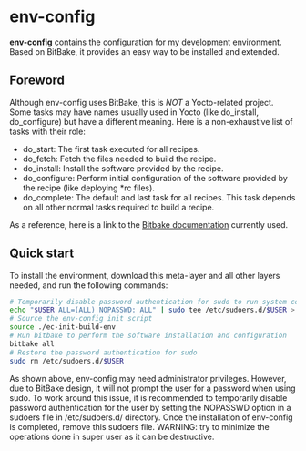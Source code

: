 # env-config

**env-config** contains the configuration for my development environment.
Based on BitBake, it provides an easy way to be installed and extended.

## Foreword

Although env-config uses BitBake, this is *NOT* a Yocto-related project.
Some tasks may have names usually used in Yocto (like do_install, do_configure) but have a different meaning.
Here is a non-exhaustive list of tasks with their role:
* do_start: The first task executed for all recipes.
* do_fetch: Fetch the files needed to build the recipe.
* do_install: Install the software provided by the recipe.
* do_configure: Perform initial configuration of the software provided by the recipe (like deploying *rc files).
* do_complete: The default and last task for all recipes. This task depends on all other normal tasks required to build a recipe.

As a reference, here is a link to the
[Bitbake documentation](https://docs.yoctoproject.org/bitbake/1.52/singleindex.html)
currently used.

## Quick start

To install the environment, download this meta-layer and all other layers needed, and run the following commands:
```bash
# Temporarily disable password authentication for sudo to run system commands from BitBake (like apt)
echo "$USER ALL=(ALL) NOPASSWD: ALL" | sudo tee /etc/sudoers.d/$USER > /dev/null && sudo chmod 0440 /etc/sudoers.d/$USER
# Source the env-config init script
source ./ec-init-build-env
# Run bitbake to perform the software installation and configuration
bitbake all
# Restore the password authentication for sudo
sudo rm /etc/sudoers.d/$USER
```

As shown above, env-config may need administrator privileges.
However, due to BitBake design, it will not prompt the user for a password when using sudo.
To work around this issue, it is recommended to temporarily disable password authentication
for the user by setting the NOPASSWD option in a sudoers file in /etc/sudoers.d/ directory.
Once the installation of env-config is completed, remove this sudoers file.
WARNING: try to minimize the operations done in super user as it can be destructive.
